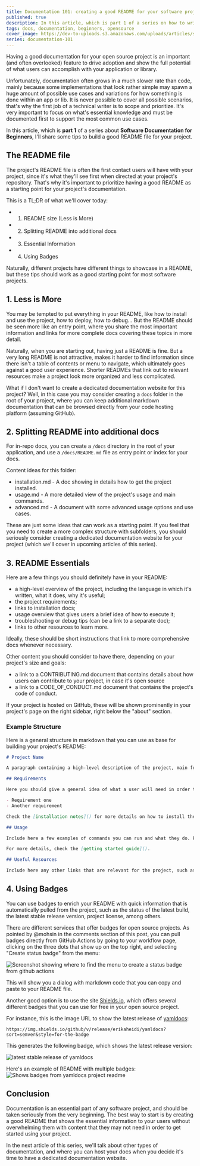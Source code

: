 ```yaml
---
title: Documentation 101: creating a good README for your software project
published: true
description: In this article, which is part 1 of a series on how to write good documentation, we'll see some tips to write a good README file for your project.
tags: docs, documentation, beginners, opensource
cover_image: https://dev-to-uploads.s3.amazonaws.com/uploads/articles/s42rt1emxmi9v4l5exe1.png
series: documentation-101
---
```


Having a good documentation for your open source project is an important (and often overlooked) feature to drive adoption and show the full potential of what users can accomplish with your application or library.

Unfortunately, documentation often grows in a much slower rate than code, mainly because some implementations that look rather simple may spawn a huge amount of possible use cases and variations for how something is done within an app or lib. It is never possible to cover all possible scenarios, that's why the first job of a technical writer is to scope and prioritize. It's very important to focus on what's essential knowledge and must be documented first to support the most common use cases.

In this article, which is **part 1** of a series about **Software Documentation for Beginners**, I'll share some tips to build a good README file for your project. 

## The README file
The project's README file is often the first contact users will have with your project, since it's what they'll see first when directed at your project's repository. That's why it's important to prioritize having a good README as a starting point for your project's documentation.

This is a TL;DR of what we'll cover today:

- 1. README size (Less is More)
- 2. Splitting README into additional docs
- 3. Essential Information
- 4. Using Badges

Naturally, different projects have different things to showcase in a README, but these tips should work  as a good starting point for most software projects.

## 1. Less is More



You may be tempted to put everything in your README, like how to install and use the project, how to deploy, how to debug... But the README should be seen more like an entry point, where you share the most important information and links for more complete docs covering these topics in more detail.

Naturally, when you are starting out, having just a README is fine. But a very long README is not attractive, makes it harder to find information since there isn't a table of contents or menu to navigate, which ultimately goes against a good user experience. Shorter READMEs that link out to relevant resources make a project look more organized and less complicated.

What if I don't want to create a dedicated documentation website for this project? Well, in this case you may consider creating a `docs` folder in the root of your project, where you can keep additional markdown documentation that can be browsed directly from your code hosting platform (assuming GitHub).

## 2. Splitting README into additional docs

For in-repo docs, you can create a `/docs` directory in the root of your application, and use a `/docs/README.md` file as entry point or index for your docs.

Content ideas for this folder:

- installation.md - A doc showing in details how to get the project installed.
- usage.md - A more detailed view of the project's usage and main commands.
- advanced.md - A document with some advanced usage options and use cases.

These are just some ideas that can work as a starting point. If you feel that you need to create a more complex structure with subfolders, you should seriously consider creating a dedicated documentation website for your project (which we'll cover in upcoming articles of this series).

## 3. README Essentials

Here are a few things you should definitely have in your README:

- a high-level overview of the project, including the language in which it's written, what it does, why it's useful;
- the project requirements;
- links to installation docs;
- usage overview that gives users a brief idea of how to execute it;
- troubleshooting or debug tips (can be a link to a separate doc);
- links to other resources to learn more.

Ideally, these should be short instructions that link to more comprehensive docs whenever necessary.

Other content you should consider to have there, depending on your project's size and goals:

- a link to a CONTRIBUTING.md document that contains details about how users can contribute to your project, in case it's open source
- a link to a CODE_OF_CONDUCT.md document that contains the project's code of conduct.

If your project is hosted on GitHub, these will be shown prominently in your project's page on the right sidebar, right below the "about" section.


### Example Structure

Here is a general structure in markdown that you can use as base for building your project's README:

```markdown
# Project Name

A paragraph containing a high-level description of the project, main features and remarks.

## Requirements

Here you should give a general idea of what a user will need in order to use your library or application. List requirements and then link to another resource with detailed installation or setup instructions.

- Requirement one
- Another requirement

Check the [installation notes]() for more details on how to install the project.

## Usage

Include here a few examples of commands you can run and what they do. Finally link out to a resource to learn more (next paragraph).

For more details, check the [getting started guide]().

## Useful Resources

Include here any other links that are relevant for the project, such as more docs, tutorials, and demos.
```

## 4. Using Badges

You can use badges to enrich your README with quick information that is automatically pulled from the project, such as the status of the latest build, the latest stable release version, project license, among others.

There are different services that offer badges for open source projects. As pointed by @mohsin in the comments section of this post, you can pull badges directly from GitHub Actions by going to your workflow page, clicking on the three dots that show up on the top right, and selecting "Create status badge" from the menu:

![Screenshot showing where to find the menu to create a status badge from github actions](https://dev-to-uploads.s3.amazonaws.com/uploads/articles/bpb6g6xofhwm8vctwcem.png)

This will show you a dialog with markdown code that you can copy and paste to your README file.

Another good option is to use the site [Shields.io](https://shields.io/), which offers several different badges that you can use for free in your open source project.

For instance, this is the image URL to show the latest release of [yamldocs](https://github.com/erikaheidi/yamldocs):

```
https://img.shields.io/github/v/release/erikaheidi/yamldocs?sort=semver&style=for-the-badge
```

This generates the following badge, which shows the latest release version:

![latest stable release of yamldocs](https://img.shields.io/github/v/release/erikaheidi/yamldocs?sort=semver&style=for-the-badge)

Here's an example of README with multiple badges:
![Shows badges from yamldocs project readme](https://dev-to-uploads.s3.amazonaws.com/uploads/articles/5frlxoex4fyke8ra1avf.png)

## Conclusion

Documentation is an essential part of any software project, and should be taken seriously from the very beginning. The best way to start is by creating a good README that shows the essential information to your users without overwhelming them with content that they may not need in order to get started using your project.

In the next article of this series, we'll talk about other types of documentation, and where you can host your docs when you decide it's time to have a dedicated documentation website.